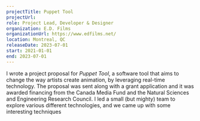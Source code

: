 ```yaml
---
projectTitle: Puppet Tool
projectUrl:
role: Project Lead, Developer & Designer
organization: E.D. Films
organizationUrl: https://www.edfilms.net/
location: Montreal, QC
releaseDate: 2023-07-01
start: 2021-01-01
end: 2023-07-01
---
```


I wrote a project proposal for _Puppet Tool_, a software tool that aims to change the way artists create animation, by leveraging real-time technology. The proposal was sent along with a grant application and it was awarded financing from the Canada Media Fund and the Natural Sciences and Engineering Research Council. I led a small (but mighty) team to explore various different technologies, and we came up with some interesting techniques

